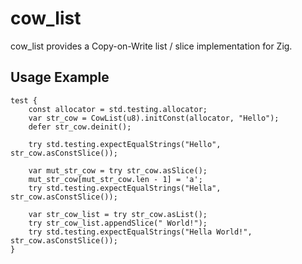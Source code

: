 # cow_list
cow_list provides a Copy-on-Write list / slice implementation for Zig.

## Usage Example

```zig
test {
    const allocator = std.testing.allocator;
    var str_cow = CowList(u8).initConst(allocator, "Hello");
    defer str_cow.deinit();

    try std.testing.expectEqualStrings("Hello", str_cow.asConstSlice());

    var mut_str_cow = try str_cow.asSlice();
    mut_str_cow[mut_str_cow.len - 1] = 'a';
    try std.testing.expectEqualStrings("Hella", str_cow.asConstSlice());

    var str_cow_list = try str_cow.asList();
    try str_cow_list.appendSlice(" World!");
    try std.testing.expectEqualStrings("Hella World!", str_cow.asConstSlice());
}
```
